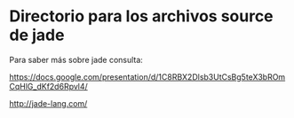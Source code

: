 # Directorio para los archivos source de jade

Para saber más sobre jade consulta:

https://docs.google.com/presentation/d/1C8RBX2Dlsb3UtCsBg5teX3bROmCqHlG_dKf2d6Rpvl4/

http://jade-lang.com/